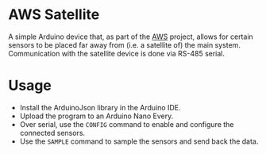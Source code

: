# AWS Satellite
A simple Arduino device that, as part of the [AWS](https://github.com/henryshunt/aws) project, allows for certain sensors to be placed far away from (i.e. a satellite of) the main system. Communication with the satellite device is done via RS-485 serial.

# Usage
- Install the ArduinoJson library in the Arduino IDE.
- Upload the program to an Arduino Nano Every.
- Over serial, use the `CONFIG` command to enable and configure the connected sensors.
- Use the `SAMPLE` command to sample the sensors and send back the data.